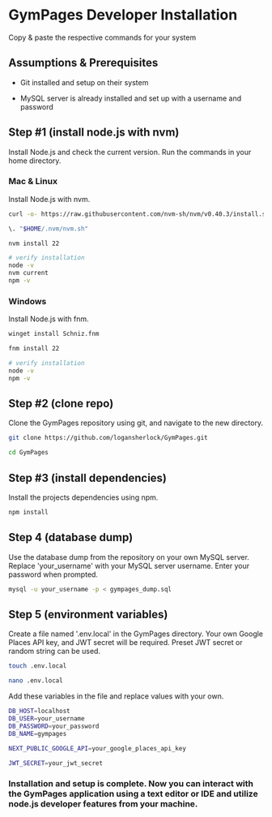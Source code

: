 # GymPages Developer Installation

Copy & paste the respective commands for your system

## Assumptions & Prerequisites 

- Git installed and setup on their system

- MySQL server is already installed and set up with a username and password

## Step #1 (install node.js with nvm)

Install Node.js and check the current version. Run the commands in your home directory.

### Mac & Linux

Install Node.js with nvm.

```bash
curl -o- https://raw.githubusercontent.com/nvm-sh/nvm/v0.40.3/install.sh | bash

\. "$HOME/.nvm/nvm.sh"

nvm install 22

# verify installation
node -v 
nvm current 
npm -v 
```

### Windows

Install Node.js with fnm.

```bash
winget install Schniz.fnm

fnm install 22

# verify installation
node -v 
npm -v
```

## Step #2 (clone repo)

Clone the GymPages repository using git, and navigate to the new directory.

```bash
git clone https://github.com/logansherlock/GymPages.git

cd GymPages
```

## Step #3 (install dependencies)

Install the projects dependencies using npm.

```bash
npm install
```

## Step 4 (database dump)

Use the database dump from the repository on your own MySQL server. Replace 'your_username' with your MySQL server username. Enter your password when prompted.

```bash
mysql -u your_username -p < gympages_dump.sql
```

## Step 5 (environment variables)

Create a file named '.env.local' in the GymPages directory. Your own Google Places API key, and JWT secret will be required. Preset JWT secret or random string can be used.

```bash
touch .env.local

nano .env.local
```

Add these variables in the file and replace values with your own.

```bash
DB_HOST=localhost
DB_USER=your_username
DB_PASSWORD=your_password
DB_NAME=gympages

NEXT_PUBLIC_GOOGLE_API=your_google_places_api_key

JWT_SECRET=your_jwt_secret
```

### Installation and setup is complete. Now you can interact with the GymPages application using a text editor or IDE and utilize node.js developer features from your machine.